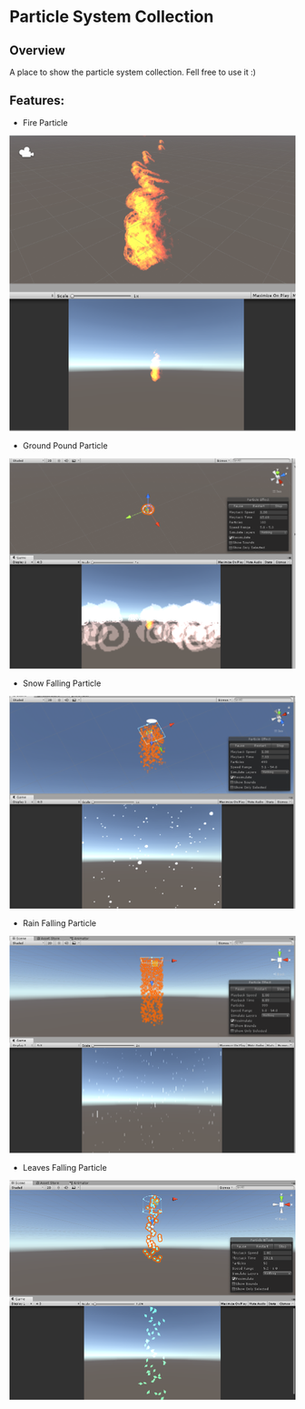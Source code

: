 # Particle System Collection

## Overview

A place to show the particle system collection. Fell free to use it :)

## Features:

* Fire Particle

![Fire Particle](docgen/firePS.PNG "Fire Particle")

* Ground Pound Particle

![Ground Pound Particle](docgen/groundPoundPS.PNG "Ground Pound Particle")

* Snow Falling Particle

![Snow Falling Particle](docgen/snowFallingPS.PNG "Snow Falling Particle")

* Rain Falling Particle

![Rain Falling Particle](docgen/rainFallingPS.PNG "Rain Falling Particle")

* Leaves Falling Particle

![Leaves Falling Particle](docgen/leaveFallingPS.PNG "Leaves Falling Particle")